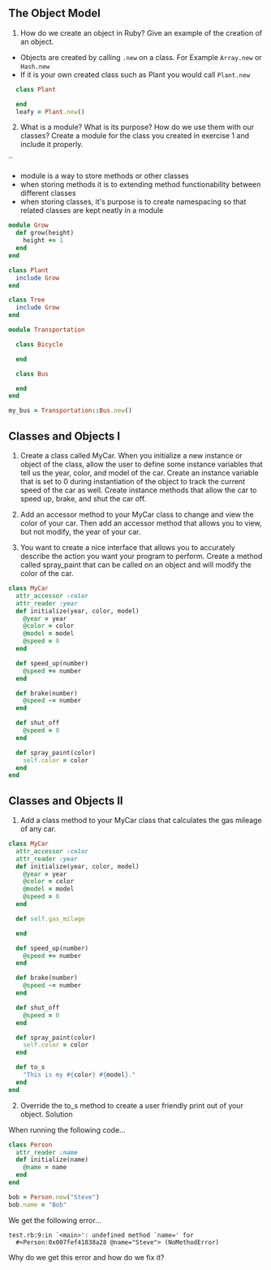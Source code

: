 ## The Object Model

1. How do we create an object in Ruby? Give an example of the creation of an object.

- Objects are created by calling `.new` on a class. For Example `Array.new` or `Hash.new`
- If it is your own created class such as Plant you would call `Plant.new`

```ruby
  class Plant

  end
  leafy = Plant.new()
```

2. What is a module? What is its purpose? How do we use them with our classes? Create a module for the class you created in exercise 1 and include it properly.

``

- module is a way to store methods or other classes
- when storing methods it is to extending method functionability between different classes
- when storing classes, it's purpose is to create namespacing so that related classes are kept neatly in a module

```ruby
module Grow
  def grow(height)
    height += 1
  end
end

class Plant
  include Grow
end

class Tree
  include Grow
end

module Transportation

  class Bicycle

  end

  class Bus

  end
end

my_bus = Transportation::Bus.new()
```

## Classes and Objects I

1. Create a class called MyCar. When you initialize a new instance or object of the class, allow the user to define some instance variables that tell us the year, color, and model of the car. Create an instance variable that is set to 0 during instantiation of the object to track the current speed of the car as well. Create instance methods that allow the car to speed up, brake, and shut the car off.

2. Add an accessor method to your MyCar class to change and view the color of your car. Then add an accessor method that allows you to view, but not modify, the year of your car.

3. You want to create a nice interface that allows you to accurately describe the action you want your program to perform. Create a method called spray_paint that can be called on an object and will modify the color of the car.

```ruby
class MyCar
  attr_accessor :color
  attr_reader :year
  def initialize(year, color, model)
    @year = year
    @color = color
    @model = model
    @speed = 0
  end

  def speed_up(number)
    @speed += number
  end

  def brake(number)
    @speed -= number
  end

  def shut_off
    @speed = 0
  end

  def spray_paint(color)
    self.color = color
  end
end
```

## Classes and Objects II

1. Add a class method to your MyCar class that calculates the gas mileage of any car.

```ruby
class MyCar
  attr_accessor :color
  attr_reader :year
  def initialize(year, color, model)
    @year = year
    @color = color
    @model = model
    @speed = 0
  end

  def self.gas_milage

  end

  def speed_up(number)
    @speed += number
  end

  def brake(number)
    @speed -= number
  end

  def shut_off
    @speed = 0
  end

  def spray_paint(color)
    self.color = color
  end

  def to_s
    "This is my #{color} #{model}."
  end
end
```

2. Override the to_s method to create a user friendly print out of your object.
   Solution

When running the following code...

```ruby
class Person
  attr_reader :name
  def initialize(name)
    @name = name
  end
end

bob = Person.new("Steve")
bob.name = "Bob"
```

We get the following error...

```
test.rb:9:in `<main>': undefined method `name=' for
  #<Person:0x007fef41838a28 @name="Steve"> (NoMethodError)
```

Why do we get this error and how do we fix it?

